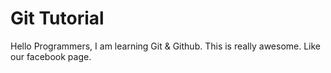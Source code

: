 # Git Tutorial

Hello Programmers, I am learning Git & Github. This is really awesome.
Like our facebook page.